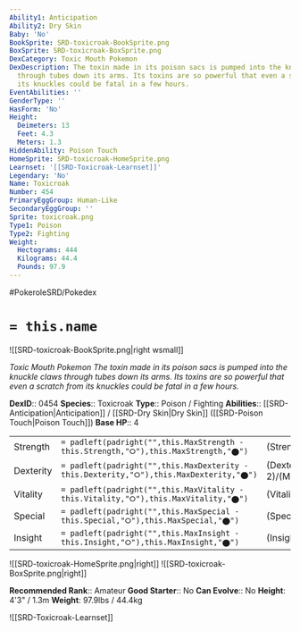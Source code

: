 ```yaml
---
Ability1: Anticipation
Ability2: Dry Skin
Baby: 'No'
BookSprite: SRD-toxicroak-BookSprite.png
BoxSprite: SRD-toxicroak-BoxSprite.png
DexCategory: Toxic Mouth Pokemon
DexDescription: The toxin made in its poison sacs is pumped into the knuckle claws
  through tubes down its arms. Its toxins are so powerful that even a scratch from
  its knuckles could be fatal in a few hours.
EventAbilities: ''
GenderType: ''
HasForm: 'No'
Height:
  Deimeters: 13
  Feet: 4.3
  Meters: 1.3
HiddenAbility: Poison Touch
HomeSprite: SRD-toxicroak-HomeSprite.png
Learnset: '[[SRD-Toxicroak-Learnset]]'
Legendary: 'No'
Name: Toxicroak
Number: 454
PrimaryEggGroup: Human-Like
SecondaryEggGroup: ''
Sprite: toxicroak.png
Type1: Poison
Type2: Fighting
Weight:
  Hectograms: 444
  Kilograms: 44.4
  Pounds: 97.9
---
```


#PokeroleSRD/Pokedex

# `= this.name`

![[SRD-toxicroak-BookSprite.png|right wsmall]]

*Toxic Mouth Pokemon*
*The toxin made in its poison sacs is pumped into the knuckle claws through tubes down its arms. Its toxins are so powerful that even a scratch from its knuckles could be fatal in a few hours.*

**DexID**:: 0454
**Species**:: Toxicroak
**Type**:: Poison / Fighting
**Abilities**:: [[SRD-Anticipation|Anticipation]] / [[SRD-Dry Skin|Dry Skin]] ([[SRD-Poison Touch|Poison Touch]])
**Base HP**:: 4

|           |                                                                                        |                                          |
| --------- | -------------------------------------------------------------------------------------- | ---------------------------------------- |
| Strength  | `= padleft(padright("",this.MaxStrength - this.Strength,"⭘"),this.MaxStrength,"⬤")`    | (Strength::3)/(MaxStrength::6)   |
| Dexterity | `= padleft(padright("",this.MaxDexterity - this.Dexterity,"⭘"),this.MaxDexterity,"⬤")` | (Dexterity:: 2)/(MaxDexterity::5) |
| Vitality  | `= padleft(padright("",this.MaxVitality - this.Vitality,"⭘"),this.MaxVitality,"⬤")`    | (Vitality::2)/(MaxVitality::4)   |
| Special   | `= padleft(padright("",this.MaxSpecial - this.Special,"⭘"),this.MaxSpecial,"⬤")`       | (Special::2)/(MaxSpecial::5)     |
| Insight   | `= padleft(padright("",this.MaxInsight - this.Insight,"⭘"),this.MaxInsight,"⬤")`       | (Insight::2)/(MaxInsight::4)     |

![[SRD-toxicroak-HomeSprite.png|right]]
![[SRD-toxicroak-BoxSprite.png|right]]

**Recommended Rank**:: Amateur
**Good Starter**:: No
**Can Evolve**:: No
**Height**: 4'3" / 1.3m
**Weight**: 97.9lbs / 44.4kg

![[SRD-Toxicroak-Learnset]]